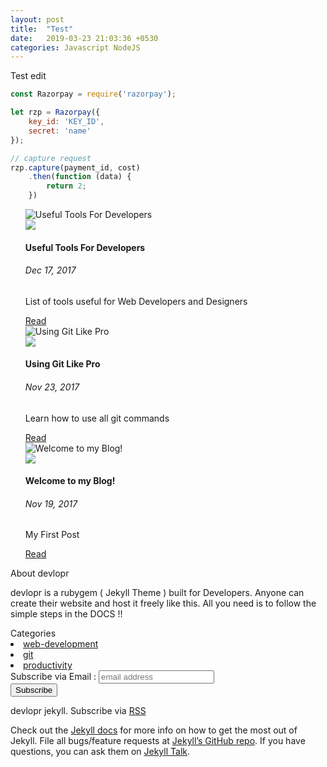 ```yaml
---
layout: post
title:  "Test"
date:   2019-03-23 21:03:36 +0530
categories: Javascript NodeJS
---
```

Test edit

```javascript
const Razorpay = require('razorpay');

let rzp = Razorpay({
	key_id: 'KEY_ID',
	secret: 'name'
});

// capture request
rzp.capture(payment_id, cost)
	.then(function (data) {
		return 2;
	})
```

<div class="col-lg-12">
	<div class="row">
        <div class="col-lg-8 col-md-4">
            <ul>
                <div class="row">                 
                    <div class="card blog-post">
                        <img class="card-img-top" src="/assets/img/posts/useful-tools.jpg" alt="Useful Tools For Developers">
                        <div class="card-body center">
                            <img src="/assets/img/profile.png" class="author-profile-img">
                            <h4 class="card-title">Useful Tools For Developers</h4>
                            <h6 class="card-subtitle mb-2 text-muted">Dec 17, 2017</h6>
                            <p class="card-text">List of tools useful for Web Developers and Designers </p>
                            <a href="/web-development/productivity/2017/12/17/useful-tools-for-web-developers.html" data-disqus-identifier="/web-development/productivity/2017/12/17/useful-tools-for-web-developers.html" class="btn btn-primary btn-lg">Read</a>
                            <span class="disqus-comment-count" data-disqus-identifier="/web-development/productivity/2017/12/17/useful-tools-for-web-developers.html"></span>
                        </div>
                    </div>                
                    <div class="card blog-post">
                        <img class="card-img-top" src="/assets/img/posts/gitflow-workflow.png" alt="Using Git Like Pro">
                        <div class="card-body center">
                            <img src="/assets/img/profile.png" class="author-profile-img">
                            <h4 class="card-title">Using Git Like Pro</h4>
                            <h6 class="card-subtitle mb-2 text-muted">Nov 23, 2017</h6>
                            <p class="card-text">Learn how to use all git commands </p>
                            <a href="/git/web-development/2017/11/23/using-git-like-pro.html" data-disqus-identifier="/git/web-development/2017/11/23/using-git-like-pro.html" class="btn btn-primary btn-lg">Read</a>
                            <span class="disqus-comment-count" data-disqus-identifier="/git/web-development/2017/11/23/using-git-like-pro.html"></span>
                        </div>
                    </div>                    
                    <div class="card blog-post">
                        <img class="card-img-top" src="/assets/img/posts/hello.jpg" alt="Welcome to my Blog!">
                        <div class="card-body center">
                            <img src="/assets/img/profile.png" class="author-profile-img">
                            <h4 class="card-title">Welcome to my Blog!</h4>
                            <h6 class="card-subtitle mb-2 text-muted">Nov 19, 2017</h6>
                            <p class="card-text">My First Post </p>
                            <a href="/web-development/2017/11/19/welcome-to-jekyll.html" data-disqus-identifier="/web-development/2017/11/19/welcome-to-jekyll.html" class="btn btn-primary btn-lg">Read</a>
                            <span class="disqus-comment-count" data-disqus-identifier="/web-development/2017/11/19/welcome-to-jekyll.html"></span>
                        </div>
                    </div>
                </div>
            </ul>
        </div>
        <div class="col-lg-4">
            <div class="card">
                <div class="card-header"> About devlopr </div>
                <div class="card-body text-dark">
                    <p> devlopr is a rubygem ( Jekyll Theme ) built for Developers. Anyone can create their website and host it freely
                        like this. All you need is to follow the simple steps in the DOCS !!</p>
                </div>
            </div>
            <div class="card">
                <div class="card-header">Categories </div>
                <div class="card-body text-dark">                   
                    <div id="#web-development"></div>
                    <li class="tag-head">
                        <a href="/blog/categories/web-development">web-development</a>
                    </li>
                    <a name="web-development"></a>                     
                    <div id="#git"></div>
                    <li class="tag-head">
                        <a href="/blog/categories/git">git</a>
                    </li>
                    <a name="git"></a>                    
                    <div id="#productivity"></div>
                    <li class="tag-head">
                        <a href="/blog/categories/productivity">productivity</a>
                    </li>
                    <a name="productivity"></a>                    
                </div>
            </div>
            <div class="card">
                <!-- Begin MailChimp Signup Form --><div id="mc_embed_signup">
    <form action="https://programmingebooks.us10.list-manage.com/subscribe/post?u=50bab1c85eae24ecfb0f68361&amp;id=3a2dd721d0" method="post" id="mc-embedded-subscribe-form" name="mc-embedded-subscribe-form" class="validate" target="_blank" novalidate="">
        <div id="mc_embed_signup_scroll">
            <label for="mce-EMAIL">Subscribe via Email :</label>
            <input type="email" value="" name="EMAIL" class="email" id="mce-EMAIL" placeholder="email address" required="">
            <!-- real people should not fill this in and expect good things - do not remove this or risk form bot signups-->
            <div style="position: absolute; left: -5000px;" aria-hidden="true">
                <input type="text" name="b_50bab1c85eae24ecfb0f68361_3a2dd721d0" tabindex="-1" value="">
            </div>
            <div class="clear">
                <input type="submit" value="Subscribe" name="subscribe" id="mc-embedded-subscribe" class="btn btn-md btn-default">
            </div>
        </div>
    </form>
</div>
</div>
</div>

</div>
	<footer>
		<p>  devlopr jekyll. Subscribe via
			<a href=" /feed.xml ">RSS</a>
		</p>
	</footer>
</div>

Check out the [Jekyll docs][jekyll-docs] for more info on how to get the most out of Jekyll. File all bugs/feature requests at [Jekyll’s GitHub repo][jekyll-gh]. If you have questions, you can ask them on [Jekyll Talk][jekyll-talk].

[jekyll-docs]: https://jekyllrb.com/docs/home
[jekyll-gh]:   https://github.com/jekyll/jekyll
[jekyll-talk]: https://talk.jekyllrb.com/
